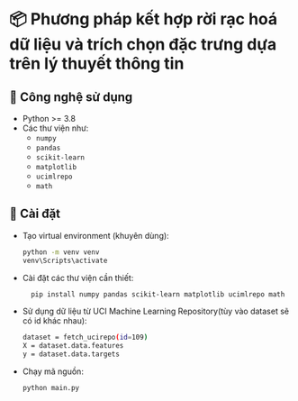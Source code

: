 # 📦 Phương pháp kết hợp rời rạc hoá dữ liệu và trích chọn đặc trưng dựa trên lý thuyết thông tin

## 🧰 Công nghệ sử dụng
- Python >= 3.8  
- Các thư viện như:
  - `numpy`
  - `pandas`
  - `scikit-learn`
  - `matplotlib`
  - `ucimlrepo`
  - `math`

## 🚀 Cài đặt
- Tạo virtual environment (khuyên dùng):
  ```bash
  python -m venv venv
  venv\Scripts\activate  
  ```
  
- Cài đặt các thư viện cần thiết:
  ```bash
    pip install numpy pandas scikit-learn matplotlib ucimlrepo math
  ```
  
- Sử dụng dữ liệu từ UCI Machine Learning Repository(tùy vào dataset sẽ có id khác nhau):
  ```bash
  dataset = fetch_ucirepo(id=109)
  X = dataset.data.features
  y = dataset.data.targets
  ```
  
- Chạy mã nguồn:
  ```bash
  python main.py
  ```